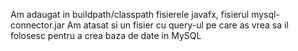 Am adaugat in buildpath/classpath fisierele javafx, fisierul mysql-connector.jar Am atasat si un fisier cu query-ul pe care as vrea sa il folosesc pentru a crea baza de date in MySQL
